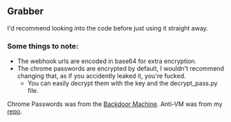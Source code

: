 ## Grabber
I'd recommend looking into the code before just using it straight away.

### Some things to note:
* The webhook urls are encoded in base64 for extra encryption.
* The chrome passwords are encrypted by default, I wouldn't recommend changing that, as if you accidently leaked it, you're fucked.
  - You can easily decrypt them with the key and the decrypt_pass.py file.

Chrome Passwords was from the [Backdoor Machine](https://github.com/yunusborazan/Backdoor-Machine).
Anti-VM was from my [repo](https://github.com/ItsChasa/Bypass-VirusTotal).

